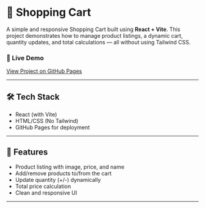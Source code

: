 # 🛒 Shopping Cart

A simple and responsive Shopping Cart built using **React + Vite**. This project demonstrates how to manage product listings, a dynamic cart, quantity updates, and total calculations — all without using Tailwind CSS.

### 🔗 Live Demo

[View Project on GitHub Pages](https://snehajain10.github.io/shopping-cart/)

---

## 🛠️ Tech Stack

- React (with Vite)
- HTML/CSS (No Tailwind)
- GitHub Pages for deployment

---

## 🚀 Features

- Product listing with image, price, and name
- Add/remove products to/from the cart
- Update quantity (+/-) dynamically
- Total price calculation
- Clean and responsive UI

---

